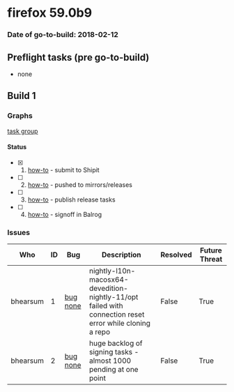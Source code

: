 # firefox 59.0b9

### Date of go-to-build: 2018-02-12

## Preflight tasks (pre go-to-build)
- none

## Build 1  

### Graphs
[task group](https://tools.taskcluster.net/push-inspector/#/YvxKCHcgQzWzsH4gJMLjWw)


#### Status
- [x] 1.  [how-to](https://wiki.mozilla.org/Release:Release_Automation_on_Mercurial:Starting_a_Release#Submit_to_Ship_It)  - submit to Shipit
- [ ] 2.  [how-to](https://github.com/mozilla-releng/releasewarrior-2.0/wiki/Release-Promotion-Tasks-TC#push-artifacts-to-releases-directory)  - pushed to mirrors/releases
- [ ] 3.  [how-to](https://github.com/mozilla-releng/releasewarrior-2.0/wiki/Release-Promotion-Tasks-TC#ship-the-release)  - publish release tasks
- [ ] 4.  [how-to](https://github.com/mozilla-releng/releasewarrior-2.0/wiki/Release-Promotion-Tasks-TC#obtain-sign-offs-for-changes)  - signoff in Balrog

### Issues
| Who                 | ID               | Bug                                                                 | Description                | Resolved                | Future Threat                |
| ------------------- | ---------------- | ------------------------------------------------------------------- | -------------------------- | ----------------------- | ---------------------------- |
| bhearsum  | 1 | [bug none](https://bugzil.la/none)        | nightly-l10n-macosx64-devedition-nightly-11/opt failed with connection reset error while cloning a repo | False | True |
| bhearsum  | 2 | [bug none](https://bugzil.la/none)        | huge backlog of signing tasks - almost 1000 pending at one point | False | True |

